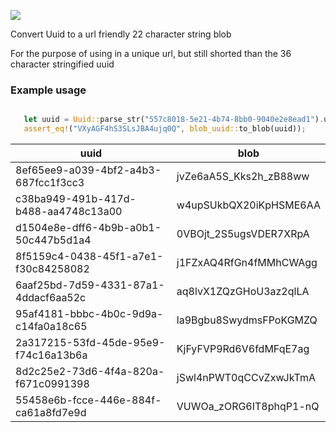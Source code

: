 
[![](https://travis-ci.org/ivanceras/blob-uuid.svg?branch=master)](https://travis-ci.org/ivanceras/blob-uuid)

Convert Uuid to a url friendly 22 character string blob

For the purpose of using in a unique url, but still shorted than the 36 character stringified uuid


### Example usage

```rust

   let uuid = Uuid::parse_str("557c8018-5e21-4b74-8bb0-9040e2e8ead1").unwrap();
   assert_eq!("VXyAGF4hS3SLsJBA4ujq0Q", blob_uuid::to_blob(uuid));
```


uuid                                    |   blob
----------------------------------------|-------------------------
 8ef65ee9-a039-4bf2-a4b3-687fcc1f3cc3   |   jvZe6aA5S_Kks2h_zB88ww
 c38ba949-491b-417d-b488-aa4748c13a00   |   w4upSUkbQX20iKpHSME6AA
 d1504e8e-dff6-4b9b-a0b1-50c447b5d1a4   |   0VBOjt_2S5ugsVDER7XRpA
 8f5159c4-0438-45f1-a7e1-f30c84258082   |   j1FZxAQ4RfGn4fMMhCWAgg
 6aaf25bd-7d59-4331-87a1-4ddacf6aa52c   |   aq8lvX1ZQzGHoU3az2qlLA
 95af4181-bbbc-4b0c-9d9a-c14fa0a18c65   |   la9Bgbu8SwydmsFPoKGMZQ
 2a317215-53fd-45de-95e9-f74c16a13b6a   |   KjFyFVP9Rd6V6fdMFqE7ag
 8d2c25e2-73d6-4f4a-820a-f671c0991398   |   jSwl4nPWT0qCCvZxwJkTmA
 55458e6b-fcce-446e-884f-ca61a8fd7e9d   |   VUWOa_zORG6IT8phqP1-nQ

